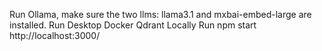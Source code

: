 Run Ollama, make sure the two llms: llama3.1 and mxbai-embed-large are installed.
Run Desktop Docker Qdrant Locally
Run npm start
http://localhost:3000/